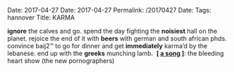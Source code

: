 Date: 2017-04-27
Date: 2017-04-27
Permalink: /20170427
Date: 
Tags: hannover
Title: KARMA
  
**ignore** the calves and go. spend the day fighting the **noisiest** hall on the planet. rejoice the end of it with **beers** with german and south african phds. convince baij2™ to go for dinner and get **immediately** karma’d by the lebanese. end up with the **greeks** munching lamb. 
**[ [a song](https://www.youtube.com/watch?v=XiV0TuBNIXE) ]**: the bleeding heart show (the new pornographers)